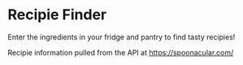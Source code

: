 # Recipie Finder

Enter the ingredients in your fridge and pantry to find tasty recipies!

Recipie information pulled from the API at https://spoonacular.com/

